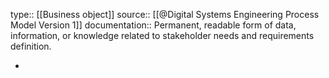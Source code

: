 type:: [[Business object]]
source:: [[@Digital Systems Engineering Process Model Version 1]]
documentation:: Permanent, readable form of data, information, or knowledge related to stakeholder needs and requirements definition.

-